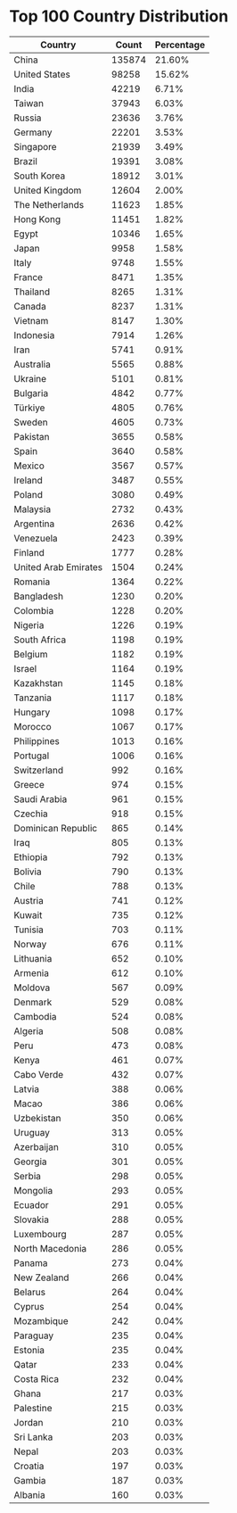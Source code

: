 # Top 100 Country Distribution
| Country | Count | Percentage |
|----|----|----|
| China | 135874 | 21.60% |
| United States | 98258 | 15.62% |
| India | 42219 | 6.71% |
| Taiwan | 37943 | 6.03% |
| Russia | 23636 | 3.76% |
| Germany | 22201 | 3.53% |
| Singapore | 21939 | 3.49% |
| Brazil | 19391 | 3.08% |
| South Korea | 18912 | 3.01% |
| United Kingdom | 12604 | 2.00% |
| The Netherlands | 11623 | 1.85% |
| Hong Kong | 11451 | 1.82% |
| Egypt | 10346 | 1.65% |
| Japan | 9958 | 1.58% |
| Italy | 9748 | 1.55% |
| France | 8471 | 1.35% |
| Thailand | 8265 | 1.31% |
| Canada | 8237 | 1.31% |
| Vietnam | 8147 | 1.30% |
| Indonesia | 7914 | 1.26% |
| Iran | 5741 | 0.91% |
| Australia | 5565 | 0.88% |
| Ukraine | 5101 | 0.81% |
| Bulgaria | 4842 | 0.77% |
| Türkiye | 4805 | 0.76% |
| Sweden | 4605 | 0.73% |
| Pakistan | 3655 | 0.58% |
| Spain | 3640 | 0.58% |
| Mexico | 3567 | 0.57% |
| Ireland | 3487 | 0.55% |
| Poland | 3080 | 0.49% |
| Malaysia | 2732 | 0.43% |
| Argentina | 2636 | 0.42% |
| Venezuela | 2423 | 0.39% |
| Finland | 1777 | 0.28% |
| United Arab Emirates | 1504 | 0.24% |
| Romania | 1364 | 0.22% |
| Bangladesh | 1230 | 0.20% |
| Colombia | 1228 | 0.20% |
| Nigeria | 1226 | 0.19% |
| South Africa | 1198 | 0.19% |
| Belgium | 1182 | 0.19% |
| Israel | 1164 | 0.19% |
| Kazakhstan | 1145 | 0.18% |
| Tanzania | 1117 | 0.18% |
| Hungary | 1098 | 0.17% |
| Morocco | 1067 | 0.17% |
| Philippines | 1013 | 0.16% |
| Portugal | 1006 | 0.16% |
| Switzerland | 992 | 0.16% |
| Greece | 974 | 0.15% |
| Saudi Arabia | 961 | 0.15% |
| Czechia | 918 | 0.15% |
| Dominican Republic | 865 | 0.14% |
| Iraq | 805 | 0.13% |
| Ethiopia | 792 | 0.13% |
| Bolivia | 790 | 0.13% |
| Chile | 788 | 0.13% |
| Austria | 741 | 0.12% |
| Kuwait | 735 | 0.12% |
| Tunisia | 703 | 0.11% |
| Norway | 676 | 0.11% |
| Lithuania | 652 | 0.10% |
| Armenia | 612 | 0.10% |
| Moldova | 567 | 0.09% |
| Denmark | 529 | 0.08% |
| Cambodia | 524 | 0.08% |
| Algeria | 508 | 0.08% |
| Peru | 473 | 0.08% |
| Kenya | 461 | 0.07% |
| Cabo Verde | 432 | 0.07% |
| Latvia | 388 | 0.06% |
| Macao | 386 | 0.06% |
| Uzbekistan | 350 | 0.06% |
| Uruguay | 313 | 0.05% |
| Azerbaijan | 310 | 0.05% |
| Georgia | 301 | 0.05% |
| Serbia | 298 | 0.05% |
| Mongolia | 293 | 0.05% |
| Ecuador | 291 | 0.05% |
| Slovakia | 288 | 0.05% |
| Luxembourg | 287 | 0.05% |
| North Macedonia | 286 | 0.05% |
| Panama | 273 | 0.04% |
| New Zealand | 266 | 0.04% |
| Belarus | 264 | 0.04% |
| Cyprus | 254 | 0.04% |
| Mozambique | 242 | 0.04% |
| Paraguay | 235 | 0.04% |
| Estonia | 235 | 0.04% |
| Qatar | 233 | 0.04% |
| Costa Rica | 232 | 0.04% |
| Ghana | 217 | 0.03% |
| Palestine | 215 | 0.03% |
| Jordan | 210 | 0.03% |
| Sri Lanka | 203 | 0.03% |
| Nepal | 203 | 0.03% |
| Croatia | 197 | 0.03% |
| Gambia | 187 | 0.03% |
| Albania | 160 | 0.03% |
